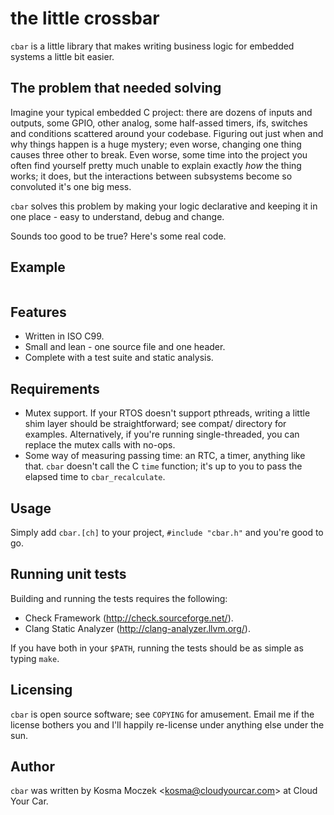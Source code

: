 # the little crossbar

``cbar`` is a little library that makes writing business logic for embedded
systems a little bit easier.

## The problem that needed solving

Imagine your typical embedded C project: there are dozens of inputs and
outputs, some GPIO, other analog, some half-assed timers, ifs, switches and
conditions scattered around your codebase. Figuring out just when and why
things happen is a huge mystery; even worse, changing one thing causes three
other to break. Even worse, some time into the project you often find yourself
pretty much unable to explain exactly *how* the thing works; it does, but the
interactions between subsystems become so convoluted it's one big mess.

``cbar`` solves this problem by making your logic declarative and keeping it
in one place - easy to understand, debug and change.

Sounds too good to be true? Here's some real code.

## Example

```c
```

## Features

* Written in ISO C99.
* Small and lean - one source file and one header.
* Complete with a test suite and static analysis.

## Requirements

* Mutex support. If your RTOS doesn't support pthreads, writing a little shim
  layer should be straightforward; see compat/ directory for examples.
  Alternatively, if you're running single-threaded, you can replace the mutex
  calls with no-ops.
* Some way of measuring passing time: an RTC, a timer, anything like that.
  ``cbar`` doesn't call the C ``time`` function; it's up to you to pass the
  elapsed time to ``cbar_recalculate``.

## Usage

Simply add ``cbar.[ch]`` to your project, ``#include "cbar.h"`` and you're
good to go.

## Running unit tests

Building and running the tests requires the following:

* Check Framework (http://check.sourceforge.net/).
* Clang Static Analyzer (http://clang-analyzer.llvm.org/).

If you have both in your ``$PATH``, running the tests should be as simple as
typing ``make``.

## Licensing

``cbar`` is open source software; see ``COPYING`` for amusement. Email me if the
license bothers you and I'll happily re-license under anything else under the sun.

## Author

``cbar`` was written by Kosma Moczek &lt;kosma@cloudyourcar.com&gt; at Cloud Your Car.
